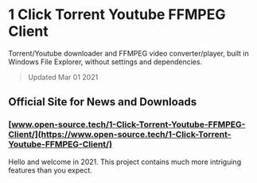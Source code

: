 # 1 Click Torrent Youtube FFMPEG Client

Torrent/Youtube downloader and FFMPEG video converter/player, built in Windows File Explorer, without settings and dependencies.

> Updated Mar 01 2021

## Official Site for News and Downloads

### [www.open-source.tech/1-Click-Torrent-Youtube-FFMPEG-Client/](https://www.open-source.tech/1-Click-Torrent-Youtube-FFMPEG-Client/)

Hello and welcome in 2021. This project contains much more intriguing features than you expect.
